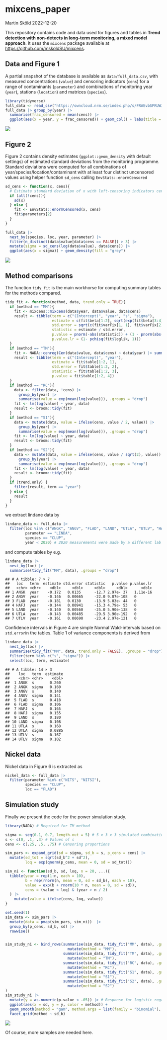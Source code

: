 mixcens_paper
================
Martin Sköld
2022-12-20

This repository contains code and data used for figures and tables in
**Trend detection with non-detects in long-term monitoring, a mixed
model approach**. It uses the `mixcens` package available at
<https://github.com/mskoldSU/mixcens>.

## Data and Figure 1

A partial snapshot of the database is available as `data/full_data.csv`,
with measured concentrations (`value`) and censoring indicators (`cens`)
for a range of contaminants (`parameter`) and combinations of monitoring
year (`year`), stations (`location`) and matrices (`species`).

``` r
library(tidyverse)
full_data <- read_csv("https://owncloud.nrm.se/index.php/s/FRAEvbSPRUWIGJi/download")
full_data |> group_by(year) |> 
  summarise(frac_censored = mean(cens)) |> 
  ggplot(aes(x = year, y = frac_censored)) + geom_col() + labs(title = "Yearly proportion of censored values")
```

![](readme_files/figure-gfm/unnamed-chunk-1-1.png)<!-- -->

## Figure 2

Figure 2 contains density estimates (`ggplot::geom_density` with default
settings) of estimated standard deviations from the monitoring
programme. Standard deviations were computed for all combinations of
year/species/location/contaminant with at least four distinct uncensored
values using helper function `sd_cens` calling `EnvStats::enormCensored`

``` r
sd_cens <- function(x, cens){
  # Estimate standard deviation of x with left-censoring indicators cens
  if (all(!cens)){
    sd(x)
  } else {
    fit <- EnvStats::enormCensored(x, cens)
    fit$parameters[2]
  }
}

full_data |> 
  nest_by(species, loc, year, parameter) |> 
  filter(n_distinct(data$value[data$cens == FALSE]) > 3) |> 
  mutate(sigma = sd_cens(log(data$value), data$cens)) |> 
  ggplot(aes(x = sigma)) + geom_density(fill = "grey")
```

![](readme_files/figure-gfm/unnamed-chunk-2-1.png)<!-- -->

## Method comparisons

The function `tidy_fit` is the main workhorse for computing summary
tables for the methods compared.

``` r
tidy_fit <- function(method, data, trend.only = TRUE){
  if (method == "MM"){
    fit <- mixcens::mixcens(data$year, data$value, data$cens)
    result <- tibble(term = c("(Intercept)", "year", "s", "sigma"),
                     estimate = c(fit$beta[1:2], sqrt(exp(fit$beta[3:4]))),
                     std.error = sqrt(c(fit$varFix[1, 1], fit$varFix[2, 2], NA, NA)),
                     statistic = estimate / std.error,
                     p.value = pnorm(-abs(statistic)) + (1 - pnorm(abs(statistic))),
                     p.value.lr = (1- pchisq(fit$loglik, 1)))
  }
  if (method == "TM"){
    fit <- NADA::cenreg(Cen(data$value, data$cens) ~ data$year) |> summary()
    result <- tibble(term = c("(Intercept)", "year"),
                     estimate = fit$table[1:2, 1],
                     std.error = fit$table[1:2, 2],
                     statistic = fit$table[1:2, 3],
                     p.value = fit$table[1:2, 4])
  }
  if (method == "RC"){
    data <- filter(data, !cens) |> 
      group_by(year) |> 
      summarise(value = exp(mean(log(value))), .groups = "drop")
    fit <- lm(log(value) ~ year, data)
    result <- broom::tidy(fit)
  }
  if (method == "S1"){
    data <- mutate(data, value = ifelse(cens, value / 2, value)) |> 
      group_by(year) |> 
      summarise(value = exp(mean(log(value))), .groups = "drop")
    fit <- lm(log(value) ~ year, data)
    result <- broom::tidy(fit)
  }
  if (method == "S2"){
    data <- mutate(data, value = ifelse(cens, value / sqrt(2), value)) |> 
      group_by(year) |> 
      summarise(value = exp(mean(log(value))), .groups = "drop")
    fit <- lm(log(value) ~ year, data)
    result <- broom::tidy(fit)
  }
  if (trend.only) {
    filter(result, term == "year")
  } else {
    result
  }
}
```

we extract lindane data by

``` r
lindane_data <- full_data |> 
  filter(loc %in% c("ANGK", "ANGV", "FLAD", "LAND", "UTLA", "UTLV", "HAFJ"), 
         parameter == "LINDA",
         species == "CLUP",
         year < 2020) # 2020 measurements were made by a different lab and removed
```

and compute tables by e.g.

``` r
lindane_data |> 
  nest_by(loc) |> 
  summarise(tidy_fit("MM", data), .groups = "drop")
```

    ## # A tibble: 7 × 7
    ##   loc   term  estimate std.error statistic   p.value p.value.lr
    ##   <chr> <chr>    <dbl>     <dbl>     <dbl>     <dbl>      <dbl>
    ## 1 ANGK  year    -0.172   0.0135      -12.7 2.97e- 37   1.11e-16
    ## 2 ANGV  year    -0.146   0.00665     -22.0 9.87e-108   0       
    ## 3 FLAD  year    -0.181   0.0130      -13.9 5.03e- 44   0       
    ## 4 HAFJ  year    -0.144   0.00941     -15.3 4.79e- 53   0       
    ## 5 LAND  year    -0.140   0.00560     -25.0 5.90e-138   0       
    ## 6 UTLA  year    -0.143   0.00485     -29.5 3.90e-192   0       
    ## 7 UTLV  year    -0.161   0.00690     -23.4 2.97e-121   0

Confidence intervals in Figure 4 are simple Normal Wald-intervals based
on `std.error`in the tables. Table 1 of variance components is derived
from

``` r
lindane_data |> 
  nest_by(loc) |> 
  summarise(tidy_fit("MM", data, trend.only = FALSE), .groups = "drop") |> 
  filter(term %in% c("s", "sigma")) |> 
  select(loc, term, estimate)
```

    ## # A tibble: 14 × 3
    ##    loc   term  estimate
    ##    <chr> <chr>    <dbl>
    ##  1 ANGK  s       0.260 
    ##  2 ANGK  sigma   0.160 
    ##  3 ANGV  s       0.140 
    ##  4 ANGV  sigma   0.141 
    ##  5 FLAD  s       0.418 
    ##  6 FLAD  sigma   0.106 
    ##  7 HAFJ  s       0.165 
    ##  8 HAFJ  sigma   0.155 
    ##  9 LAND  s       0.180 
    ## 10 LAND  sigma   0.108 
    ## 11 UTLA  s       0.168 
    ## 12 UTLA  sigma   0.0885
    ## 13 UTLV  s       0.167 
    ## 14 UTLV  sigma   0.102

## Nickel data

Nickel data in Figure 6 is extracted as

``` r
nickel_data <- full_data |> 
  filter(parameter %in% c("NITS", "NITSI"),
         species == "CLUP",
         loc == "FLAD")
```

## Simulation study

Finally we present the code for the power simulation study.

``` r
library(NADA) # Required for TM method

sigma <- seq(0.1, 0.7, length.out = 5) # 5 x 3 x 3 simulated combinations (2000 x 3 x 3 was used in paper)
s <- c(0, .1, .3) # Values of s
cens <- c(.25, .5, .75) # Censoring proportions

sim_pars <- expand_grid(sd = sigma, sd_b = s, p_cens = cens) |> 
  mutate(sd_tot = sqrt(sd_b^2 + sd^2),
         loq = exp(qnorm(p_cens, mean = 0, sd = sd_tot)))

sim_ni <- function(sd_b, sd, loq, n = 20, ...){
  tibble(year = rep(1:n, each = 10), 
         b = rep(rnorm(n, mean = 0, sd = sd_b), each = 10),
         value = exp(b + rnorm(10 * n, mean = 0, sd = sd)),
         cens = (value < loq) & (year > n / 2)
  ) |> 
    mutate(value = ifelse(cens, loq, value))
}

set.seed(1)
sim_data <- sim_pars |> 
  mutate(data = pmap(sim_pars, sim_ni))  |>  
  group_by(p_cens, sd_b, sd) |> 
  rowwise()


sim_study_ni <- bind_rows(summarise(sim_data, tidy_fit("MM", data), .groups = "drop") |> 
                            mutate(method = "MM"),
                          summarise(sim_data, tidy_fit("TM", data), .groups = "drop") |> 
                            mutate(method = "TM"),
                          summarise(sim_data, tidy_fit("RC", data), .groups = "drop") |> 
                            mutate(method = "RC"),
                          summarise(sim_data, tidy_fit("S1", data), .groups = "drop") |> 
                            mutate(method = "S1"),
                          summarise(sim_data, tidy_fit("S2", data), .groups = "drop") |> 
                            mutate(method = "S2")
)
sim_study_ni |> 
  mutate(y = as.numeric(p.value < .05)) |> # Response for logistic regresison
  ggplot(aes(x = sd, y = y, color = method)) + 
  geom_smooth(method = "gam", method.args = list(family = "binomial"), formula = y ~s(x, fx = TRUE, k = 5), se = FALSE) +
  facet_grid(method ~ sd_b)
```

![](readme_files/figure-gfm/unnamed-chunk-8-1.png)<!-- -->

Of course, more samples are needed here.
